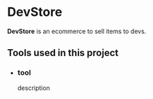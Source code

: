 <h1>DevStore</h1>

<p><strong>DevStore</strong> is an ecommerce to sell items to devs.</p>

<h2>Tools used in this project</h2>

<ul>
  <li>
    <h3>tool</h3>
    <p>description</p>
  </li>
</ul>